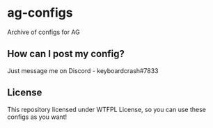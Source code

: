 # ag-configs
Archive of configs for AG

## How can I post my config?
Just message me on Discord - keyboardcrash#7833

## License
This repository licensed under WTFPL License, so you can use these configs as you want!
